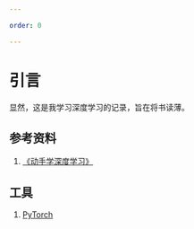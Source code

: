 ```yaml
---

order: 0

---
```






# 引言
显然，这是我学习深度学习的记录，旨在将书读薄。

## 参考资料

1. [《动手学深度学习》](https://zh.d2l.ai)

## 工具
1. [PyTorch](https://pytorch.org)

